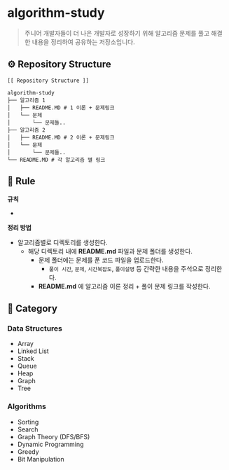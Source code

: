 # algorithm-study

> 주니어 개발자들이 더 나은 개발자로 성장하기 위해 알고리즘 문제를 풀고 해결한 내용을 정리하여 공유하는 저장소입니다.

## ⚙️ Repository Structure

```
[[ Repository Structure ]]

algorithm-study
├── 알고리즘 1
│   ├── README.MD # 1 이론 + 문제링크
│   └── 문제
│       └── 문제들..
├── 알고리즘 2
│   ├── README.MD # 2 이론 + 문제링크
│   └── 문제
│       └── 문제들..
└── README.MD # 각 알고리즘 별 링크
```

## 🚦 Rule

**규칙**

- 

**정리 방법**

- 알고리즘별로 디렉토리를 생성한다.
  - 해당 디렉토리 내에 **README.md** 파일과 문제 폴더를 생성한다.
    - 문제 폴더에는 문제를 푼 코드 파일을 업로드한다.
      - `풀이 시간`, `문제`, `시간복잡도`, `풀이설명` 등 간략한 내용을 주석으로 정리한다.
    - **README.md** 에 알고리즘 이론 정리 + 풀이 문제 링크를 작성한다.

## 📌 Category

### Data Structures

- Array
- Linked List
- Stack
- Queue
- Heap
- Graph
- Tree

### Algorithms

- Sorting
- Search
- Graph Theory (DFS/BFS)
- Dynamic Programming
- Greedy
- Bit Manipulation
